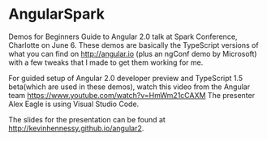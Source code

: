 # AngularSpark
Demos for Beginners Guide to Angular 2.0 talk at Spark Conference, Charlotte on June 6.  These demos are basically the TypeScript versions of what you can find on http://angular.io (plus an ngConf demo by Microsoft) with a few tweaks that I made to get them working for me.

For guided setup of Angular 2.0 developer preview and TypeScript 1.5 beta(which are used in these demos), watch this video from the Angular team https://www.youtube.com/watch?v=HmWm21cCAXM  The presenter Alex Eagle is using Visual Studio Code.

The slides for the presentation can be found at http://kevinhennessy.github.io/angular2.
